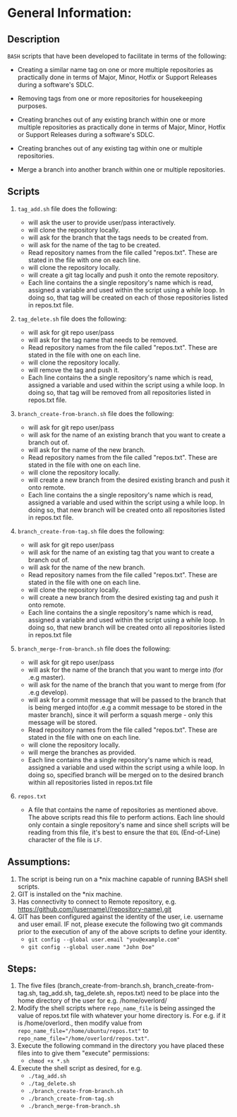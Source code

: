 # General Information:

## Description
`BASH` scripts that have been developed to facilitate in terms of the following:

* Creating a similar name tag on one or more multiple repositories as practically done in terms of Major, Minor, Hotfix or Support Releases during a software's SDLC.
	
* Removing tags from one or more repositories for housekeeping purposes.

* Creating branches out of any existing branch within one or more multiple repositories  as practically done in terms of Major, Minor, Hotfix or Support Releases during a software's SDLC.
	
* Creating branches out of any existing tag within one or multiple repositories.

* Merge a branch into another branch within one or multiple repositories.


## Scripts

1. `tag_add.sh` file does the following: 
	* will ask the user to provide user/pass interactively.
	* will clone the repository locally.
	* will ask for the branch that the tags needs to be created from.
	* will ask for the name of the tag to be created.
	* Read repository names from the file called "repos.txt". These are stated in the file with one on each line.
	* will clone the repository locally.
	* will create a git tag locally and push it onto the remote repository. 
	* Each line contains the a single repository's name which is read, assigned a variable and used within the script using a while loop. In doing so, that tag will be created on each of those repositories listed in repos.txt file.

2. `tag_delete.sh` file does the following:
	* will ask for git repo user/pass
	* will ask for the tag name that needs to be removed.
	* Read repository names from the file called "repos.txt". These are stated in the file with one on each line.
	* will clone the repository locally.
	* will remove the tag and push it.
	* Each line contains the a single repository's name which is read, assigned a variable and used within the script using a while loop. In doing so, that tag will be removed from all repositories listed in repos.txt file.

3. `branch_create-from-branch.sh` file does the following:
	* will ask for git repo user/pass
	* will ask for the name of an existing branch that you want to create a branch out of.
	* will ask for the name of the new branch.
	* Read repository names from the file called "repos.txt". These are stated in the file with one on each line.
	* will clone the repository locally.
	* will create a new branch from the desired existing branch and push it onto remote.
	* Each line contains the a single repository's name which is read, assigned a variable and used within the script using a while loop. In doing so, that new branch will be created onto all repositories listed in repos.txt file.


4. `branch_create-from-tag.sh` file does the following:
	* will ask for git repo user/pass
	* will ask for the name of an existing tag that you want to create a branch out of.
	* will ask for the name of the new branch.
	* Read repository names from the file called "repos.txt". These are stated in the file with one on each line.
	* will clone the repository locally.
	* will create a new branch from the desired existing tag and push it onto remote.
	* Each line contains the a single repository's name which is read, assigned a variable and used within the script using a while loop. In doing so, that new branch will be created onto all repositories listed in repos.txt file

5. `branch_merge-from-branch.sh` file does the following:
	* will ask for git repo user/pass
	* will ask for the name of the branch that you want to merge into (for .e.g master).
	* will ask for the name of the branch that you want to merge from (for .e.g develop).
	* will ask for a commit message that will be passed to the branch that is being merged into(for .e.g a commit message to be stored in the master branch), since it will perform a squash merge - only this message will be stored.
	* Read repository names from the file called "repos.txt". These are stated in the file with one on each line.
	* will clone the repository locally. 
	* will merge the branches as provided.
	* Each line contains the a single repository's name which is read, assigned a variable and used within the script using a while loop. In doing so, specified branch will be merged on to the desired branch within all repositories listed in repos.txt file
	
6. `repos.txt` 
	* A file that contains the name of repositories as mentioned above. The above scripts read this file to perform actions. Each line should only contain a single repository's name and since shell scripts will be reading from this file, it's best to ensure the that `EOL` (End-of-Line) character of the file is `LF`.


## Assumptions:
1. The script is being run on a *nix machine capable of running BASH shell scripts.
2. GIT is installed on the *nix machine.
3. Has connectivity to connect to Remote repository, e.g. https://github.com/(username)/(repository-name).git
4. GIT has been configured against the identity of the user, i.e. username and user email. IF not, please execute the following two git commands prior to the execution of any of the above scripts to define your identity.
	+ `git config --global user.email "you@example.com"`
	+ `git config --global user.name "John Doe"`

	
## Steps:
1. The five files (branch_create-from-branch.sh, branch_create-from-tag.sh, tag_add.sh, tag_delete.sh, repos.txt) need to be place into the home directory of the user for e.g. /home/overlord/
2. Modify the shell scripts where `repo_name_file` is being assinged the value of repos.txt file with whatever your home directory is. For e.g. if it is /home/overlord., then modify value from `repo_name_file="/home/ubuntu/repos.txt"` to `repo_name_file="/home/overlord/repos.txt"`.
3. Execute the following command in the directory you have placed these files into to give them "execute" permissions:
	* `chmod +x *.sh`
4. Execute the shell script as desired, for e.g.
	* `./tag_add.sh`
	* `./tag_delete.sh`
	* `./branch_create-from-branch.sh`
	* `./branch_create-from-tag.sh`
	* `./branch_merge-from-branch.sh`
